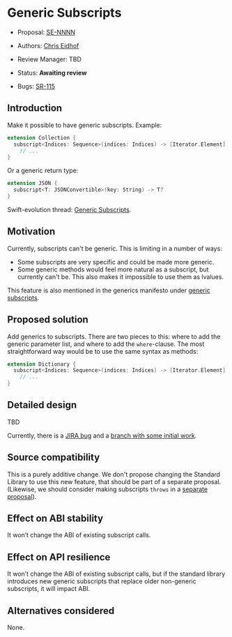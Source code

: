 # Generic Subscripts

* Proposal: [SE-NNNN](NNNN-filename.md)
* Authors: [Chris Eidhof](http://github.com/chriseidhof/)
* Review Manager: TBD
* Status: **Awaiting review**

* Bugs: [SR-115](https://bugs.swift.org/browse/SR-115?jql=text%20~%20%22Generic%20subscript%22)

## Introduction

Make it possible to have generic subscripts. Example:

```swift
extension Collection {
  subscript<Indices: Sequence>(indices: Indices) -> [Iterator.Element] where Indices.Iterator.Element == Index {
    // ...
}
```

Or a generic return type:

```swift
extension JSON {
  subscript<T: JSONConvertible>(key: String) -> T?
}
```

Swift-evolution thread: [Generic Subscripts](https://lists.swift.org/pipermail/swift-evolution/Week-of-Mon-20170109/030064.html).

## Motivation

Currently, subscripts can't be generic. This is limiting in a number of ways: 

- Some subscripts are very specific and could be made more generic.
- Some generic methods would feel more natural as a subscript, but currently can't be. This also makes it impossible to use them as lvalues.

This feature is also mentioned in the generics manifesto under [generic subscripts](https://github.com/apple/swift/blob/master/docs/GenericsManifesto.md#generic-subscripts).

## Proposed solution

Add generics to subscripts. There are two pieces to this: where to add the generic parameter list, and where to add the `where`-clause. The most straightforward way would be to use the same syntax as methods:

```swift
extension Dictionary {
  subscript<Indices: Sequence>(indices: Indices) -> [Iterator.Element] where Indices.Iterator.Element == Index {
    // ...
}
```

## Detailed design

TBD

Currently, there is a [JIRA bug](https://bugs.swift.org/browse/SR-115?jql=text%20~%20%22Generic%20subscript%22) and a [branch with some initial work](https://github.com/apple/swift/compare/master...stephencelis:generic-subscripts).

## Source compatibility

This is a purely additive change. We don't propose changing the Standard Library to use this new feature, that should be part of a separate proposal. (Likewise, we should consider making subscripts `throws` in a [separate proposal](https://github.com/brentdax/swift-evolution/blob/throwing-properties/proposals/0000-throwing-properties.md)).

## Effect on ABI stability

It won’t change the ABI of existing subscript calls.

## Effect on API resilience

It won’t change the ABI of existing subscript calls, but if the standard library introduces new generic subscripts that replace older non-generic subscripts, it will impact ABI.

## Alternatives considered

None.
